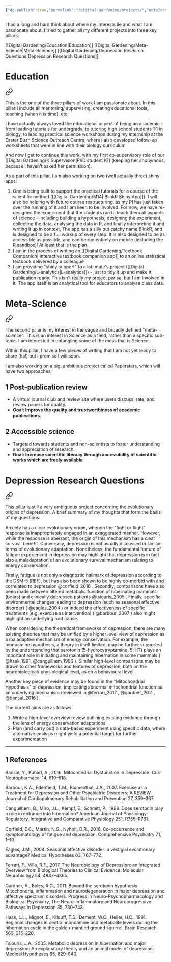 ```yaml
---
{"dg-publish":true,"permalink":"/digital-gardening/projects/","noteIcon":""}
---
```


I had a long and hard think about where my interests lie and what I am passionate about. I tried to gather all my different projects into three key pillars:

[[Digital Gardening/Education\|Education]]
[[Digital Gardening/Meta-Science\|Meta-Science]]
[[Digital Gardening/Depression Research Questions\|Depression Research Questions]]

# Education


<div class="transclusion internal-embed is-loaded"><a class="markdown-embed-link" href="/digital-gardening/education/" aria-label="Open link"><svg xmlns="http://www.w3.org/2000/svg" width="24" height="24" viewBox="0 0 24 24" fill="none" stroke="currentColor" stroke-width="2" stroke-linecap="round" stroke-linejoin="round" class="svg-icon lucide-link"><path d="M10 13a5 5 0 0 0 7.54.54l3-3a5 5 0 0 0-7.07-7.07l-1.72 1.71"></path><path d="M14 11a5 5 0 0 0-7.54-.54l-3 3a5 5 0 0 0 7.07 7.07l1.71-1.71"></path></svg></a><div class="markdown-embed">




This is the one of the three pillars of work I am passionate about. In this pillar I include all mentoring/ supervising, creating educational tools, teaching (when it is time), etc. 

I have actually always loved the educational aspect of being an academic - from leading tutorials for undergrads, to tutoring high school students 1:1 in biology, to leading practical science workshops during my internship at the Easter Bush Science Outreach Centre, where I also developed follow-up worksheets that were in line with their biology curriculum.

And now I get to continue this work, with my first co-supervisory role of our [[Digital Gardening/K Supervision\|PhD student K]] (keeping her anonymous, because I haven't asked her permission).

As a part of this pillar, I am also working on two (well actually three) shiny apps: 

1. One is being built to support the practical tutorials for a course of the scientific method ([[Digital Gardening/M14\| BlinkR Shiny App]]). I will also be helping with future course restructuring, as my PI has just taken over the running of it and I am keen to be involved. For now, we have re-designed the experiment that the students run to teach them all aspects of science - including building a hypothesis, designing the experiment, collecting the data, analysing the data in R, and finally interpreting it and writing it up in context. The app has a silly but catchy name BlinkR, and is designed to be a full workup of every step. It is also designed to be as accessible as possible, and can be run entirely on mobile (including the R sandbox)! At least that is the plan. 
2. I am in the process of writing an [[Digital Gardening/Textbook Companion\| interactive textbook companion app]] to an online statistical textbook delivered by a colleague
3. I am providing "shiny support" to a lab mate's project ([[Digital Gardening/L-analytics\|L-analytics]]) - just to tidy it up and make it publication ready. This isn't really _my_ project *per se*, but I am involved in it. The app itself is an analytical tool for educators to analyse class data.



</div></div>



# Meta-Science


<div class="transclusion internal-embed is-loaded"><a class="markdown-embed-link" href="/digital-gardening/meta-science/" aria-label="Open link"><svg xmlns="http://www.w3.org/2000/svg" width="24" height="24" viewBox="0 0 24 24" fill="none" stroke="currentColor" stroke-width="2" stroke-linecap="round" stroke-linejoin="round" class="svg-icon lucide-link"><path d="M10 13a5 5 0 0 0 7.54.54l3-3a5 5 0 0 0-7.07-7.07l-1.72 1.71"></path><path d="M14 11a5 5 0 0 0-7.54-.54l-3 3a5 5 0 0 0 7.07 7.07l1.71-1.71"></path></svg></a><div class="markdown-embed">




The second pillar is my interest in the vague and broadly defined "meta-science". This is an interest in Science as a field, rather than a specific sub-topic. I am interested in untangling some of the mess that is Science.

Within this pillar, I have a few pieces of writing that I am not yet ready to share (ha!) but I promise I will soon.

I am also working on a big, ambitious project called Paperstars, which will have two approaches:

## 1	Post-publication review
- A virtual journal club and review site where users discuss, rate, and review papers for quality.
- **Goal: Improve the quality and trustworthiness of academic publications.**

## 2	Accessible science
- Targeted towards students and non-scientists to foster understanding and appreciation of research.
- **Goal: Increase scientific literacy through accessibility of scientific works which are freely available**


</div></div>


# Depression Research Questions


<div class="transclusion internal-embed is-loaded"><a class="markdown-embed-link" href="/digital-gardening/depression-research-questions/" aria-label="Open link"><svg xmlns="http://www.w3.org/2000/svg" width="24" height="24" viewBox="0 0 24 24" fill="none" stroke="currentColor" stroke-width="2" stroke-linecap="round" stroke-linejoin="round" class="svg-icon lucide-link"><path d="M10 13a5 5 0 0 0 7.54.54l3-3a5 5 0 0 0-7.07-7.07l-1.72 1.71"></path><path d="M14 11a5 5 0 0 0-7.54-.54l-3 3a5 5 0 0 0 7.07 7.07l1.71-1.71"></path></svg></a><div class="markdown-embed">




This pillar is still a very ambiguous project concerning the evolutionary origins of depression. A brief summary of my thoughts that form the basis of my questions:

Anxiety has a clear evolutionary origin, wherein the "fight or flight" response is inappropriately engaged in an exaggerated manner. However, while the response is aberrant, the origin of this mechanism has a clear survival benefit. Conversely, depression is not usually discussed in similar terms of evolutionary adaptation. Nonetheless, the fundamental feature of fatigue experienced in depression may highlight that depression is in fact also a maladaptation of an evolutionary survival mechanism relating to energy conservation.

Firstly, fatigue is not only a diagnostic hallmark of depression according to the DSM-5 (REF), but has also been shown to be highly co-morbid with and correlated to depression @corfield_2016 . Secondly, comparisons have also been made between altered metabolic function of hibernating mammals (bears) and clinically depressed patients @tsiouris_2005 . Finally, specific environmental changes leading to depression (such as seasonal affective disorder) ( @eagles_2004 ) or indeed the effectiveness of specific treatments (e.g. exercise as intervention) ( @barbour_2007 ) also might highlight an underlying root cause.

When considering the theoretical frameworks of depression, there are many existing theories that may be unified by a higher level view of depression as a maladaptive mechanism of energy conservation. For example, the monoamine hypothesis, a theory in itself limited, may be further supported by the understanding that serotonin (5-hydroxytryptamine; 5-HT) plays an important role in initiating and maintaining hibernation in some mammals ( @haak_1991, @canguilhem_1986 ). Similar high-level comparisons may be drawn to other frameworks and features of depression, both on the neurobiological/ physiological level, as on a behavioural level. 

Another key piece of evidence may be found in the "Mitochondrial Hypothesis" of depression, implicating abnormal mitochondrial function as an underlying mechanism (reviewed in @ferrari_2017 , @gardner_2011 , @bansal_2016  ).

The current aims are as follows

1. Write a high-level overview review outlining existing evidence through the lens of energy conservation adaptations
2. Plan (and carry out) a data-based experiment using specific data, where alternative analysis might yield a potential target for further experimentation



___
## 1	References

Bansal, Y., Kuhad, A., 2016. Mitochondrial Dysfunction in Depression. Curr Neuropharmacol 14, 610–618.

Barbour, K.A., Edenfield, T.M., Blumenthal, J.A., 2007. Exercise as a Treatment for Depression and Other Psychiatric Disorders: A REVIEW. Journal of Cardiopulmonary Rehabilitation and Prevention 27, 359–367.

Canguilhem, B., Miro, J.L., Kempf, E., Schmitt, P., 1986. Does serotonin play a role in entrance into hibernation? American Journal of Physiology-Regulatory, Integrative and Comparative Physiology 251, R755–R761.

Corfield, E.C., Martin, N.G., Nyholt, D.R., 2016. Co-occurrence and symptomatology of fatigue and depression. Comprehensive Psychiatry 71, 1–10.

Eagles, J.M., 2004. Seasonal affective disorder: a vestigial evolutionary advantage? Medical Hypotheses 63, 767–772.

Ferrari, F., Villa, R.F., 2017. The Neurobiology of Depression: an Integrated Overview from Biological Theories to Clinical Evidence. Molecular Neurobiology 54, 4847–4865.

Gardner, A., Boles, R.G., 2011. Beyond the serotonin hypothesis: Mitochondria, inflammation and neurodegeneration in major depression and affective spectrum disorders. Progress in Neuro-Psychopharmacology and Biological Psychiatry, The Neuro-inflammatory and Neuroprogressive Pathways in Depression 35, 730–743.

Haak, L.L., Mignot, E., Kilduff, T.S., Dement, W.C., Heller, H.C., 1991. Regional changes in central monoamine and metabolite levels during the hibernation cycle in the golden-mantled ground squirrel. Brain Research 563, 215–220.

Tsiouris, J.A., 2005. Metabolic depression in hibernation and major depression: An explanatory theory and an animal model of depression. Medical Hypotheses 65, 829–840.

</div></div>

